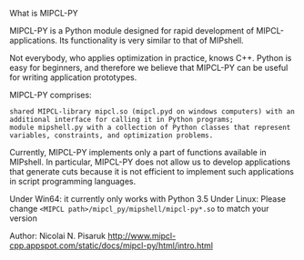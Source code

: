 What is MIPCL-PY

MIPCL-PY is a Python module designed for rapid development of MIPCL-applications. Its functionality is very similar to that of MIPshell.

Not everybody, who applies optimization in practice, knows C++. Python is easy for beginners, and therefore we believe that MIPCL-PY can be useful for writing application prototypes.

MIPCL-PY comprises:

    shared MIPCL-library mipcl.so (mipcl.pyd on windows computers) with an additional interface for calling it in Python programs;
    module mipshell.py with a collection of Python classes that represent variables, constraints, and optimization problems.

Currently, MIPCL-PY implements only a part of functions available in MIPshell. In particular, MIPCL-PY does not allow us to develop applications that generate cuts because it is not efficient to implement such applications in script programming languages.

Under Win64: it currently only works with Python 3.5
Under Linux: Please change `<MIPCL path>/mipcl_py/mipshell/mipcl-py*.so` to match your version

Author: Nicolai N. Pisaruk
http://www.mipcl-cpp.appspot.com/static/docs/mipcl-py/html/intro.html
